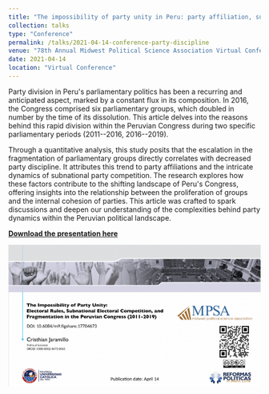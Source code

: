 ```yaml
---
title: "The impossibility of party unity in Peru: party affiliation, subnational electoral competition and party discipline (2011-2019)"
collection: talks
type: "Conference"
permalink: /talks/2021-04-14-conference-party-discipline
venue: "78th Annual Midwest Political Science Association Virtual Conference"
date: 2021-04-14
location: "Virtual Conference"
---
```


Party division in Peru's parliamentary politics has been a recurring and anticipated aspect, marked by a constant flux in its composition. In 2016, the Congress comprised six parliamentary groups, which doubled in number by the time of its dissolution. This article delves into the reasons behind this rapid division within the Peruvian Congress during two specific parliamentary periods (2011--2016, 2016--2019).

Through a quantitative analysis, this study posits that the escalation in the fragmentation of parliamentary groups directly correlates with decreased party discipline. It attributes this trend to party affiliations and the intricate dynamics of subnational party competition. The research explores how these factors contribute to the shifting landscape of Peru's Congress, offering insights into the relationship between the proliferation of groups and the internal cohesion of parties. This article was crafted to spark discussions and deepen our understanding of the complexities behind party dynamics within the Peruvian political landscape.

[**Download the presentation here**](https://figshare.com/articles/presentation/The_impossibility_of_Party_Unity_Electoral_Rules_Subnational_Electoral_Competition_and_Fragmentation_in_the_Peruvian_Congress_2011-2019_/17704673)

[![](images/conference-party-discipline.png)](https://figshare.com/articles/presentation/The_impossibility_of_Party_Unity_Electoral_Rules_Subnational_Electoral_Competition_and_Fragmentation_in_the_Peruvian_Congress_2011-2019_/17704673)
